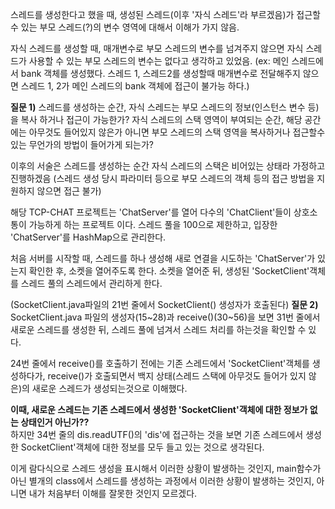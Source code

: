 스레드를 생성한다고 했을 때, 생성된 스레드(이후 '자식 스레드'라 부르겠음)가 접근할 수 있는 부모 스레드(?)의 변수 영역에 대해서 이해가 가지 않음.

자식 스레드를 생성할 때, 매개변수로 부모 스레드의 변수를 넘겨주지 않으면 자식 스레드가 사용할 수 있는 부모 스레드의 변수는 없다고 생각하고 있었음.
(ex: 메인 스레드에서 bank 객체를 생성했다.
스레드 1, 스레드2를 생성할때 매개변수로 전달해주지 않으면 스레드 1, 2가 메인 스레드의 bank 객체에 접근이 불가능 하다.)

**질문 1)** 
스레드를 생성하는 순간, 자식 스레드는 부모 스레드의 정보(인스턴스 변수 등)을 복사 하거나 접근이 가능한가?
자식 스레드의 스택 영역이 부여되는 순간, 해당 공간에는 아무것도 들어있지 않은가 아니면 부모 스레드의 스택 영역을 복사하거나 접근할수 있는 무언가의 방법이 들어가게 되는가?


이후의 서술은 스레드를 생성하는 순간 자식 스레드의 스택은 비어있는 상태라 가정하고 진행하겠음
(스레드 생성 당시 파라미터 등으로 부모 스레드의 객체 등의 접근 방법을 지원하지 않으면 접근 불가)


해당 TCP-CHAT 프로젝트는 'ChatServer'를 열어 다수의 'ChatClient'들이 상호소통이 가능하게 하는 프로젝트 이다.
스레드 풀을 100으로 제한하고, 입장한 'ChatServer'를 HashMap으로 관리한다.

처음 서버를 시작할 때, 스레드를 하나 생성해 새로 연결을 시도하는 'ChatServer'가 있는지 확인한 후, 소켓을 열어주도록 한다.
소켓을 열어준 뒤, 생성된 'SocketClient'객체를 스레드 풀의 스레드에서 관리하게 한다.

(SocketClient.java파일의 21번 줄에서 SocketClient() 생성자가 호출된다)
**질문 2)** 
SocketClient.java 파일의 생성자(15~28)과 receive()(30~56)을 보면
31번 줄에서 새로운 스레드를 생성한 뒤, 스레드 풀에 넘겨서 스레드 처리를 하는것을 확인할 수 있다.

24번 줄에서  receive()를 호출하기 전에는 기존 스레드에서 'SocketClient'객체를 생성하다가, receive()가 호출되면서 백지 상태(스레드 스택에 아무것도 들어가 있지 않은)의 새로운 스레드가 생성되는것으로 이해했다.

**이때, 새로운 스레드는 기존 스레드에서 생성한 'SocketClient'객체에 대한 정보가 없는 상태인거 아닌가??**</br>
하지만 34번 줄의 dis.readUTF()의 'dis'에 접근하는 것을 보면 기존 스레드에서 생성한 SocketClient'객체에 대한 정보를 모두 들고 있는 것으로 생각된다.

이게 람다식으로 스레드 생성을 표시해서 이러한 상황이 발생하는 것인지, 
main함수가 아닌 별개의 class에서 스레드를 생성하는 과정에서 이러한 상황이 발생하는 것인지,
아니면 내가 처음부터 이해를 잘못한 것인지 모르겠다.

